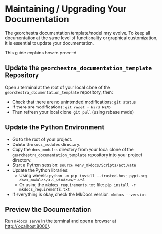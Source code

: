 # Maintaining / Upgrading Your Documentation

The georchestra documentation template/model may evolve. To keep all documentation at the same level of functionality or graphical customization, it is essential to update your documentation.

This guide explains how to proceed.

## Update the `georchestra_documentation_template` Repository

Open a terminal at the root of your local clone of the `georchestra_documentation_template` repository, then:

- Check that there are no unintended modifications: `git status`
- If there are modifications: `git reset --hard HEAD`
- Then refresh your local clone: `git pull` (using rebase mode)

## Update the Python Environment

- Go to the root of your project.
- Delete the `docs_modules` directory.
- Copy the `docs_modules` directory from your local clone of the `georchestra_documentation_template` repository into your project directory.
- Start a Python session: `source venv_mkdocs/Scripts/activate`
- Update the Python libraries:
  - Using wheels: `python -m pip install --trusted-host pypi.org docs_modules/3.9_windows/*.whl`
  - Or using the `mkdocs_requirements.txt` file: `pip install -r mkdocs_requirements.txt`
- If everything is okay, check the MkDocs version: `mkdocs --version`

## Preview the Documentation

Run `mkdocs serve` in the terminal and open a browser at [http://localhost:8000/](http://localhost:8000/).